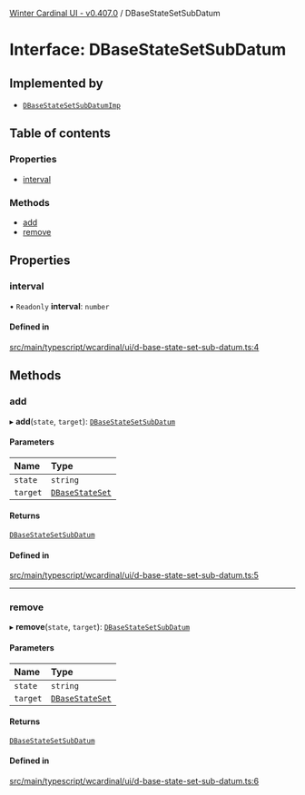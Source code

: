 [Winter Cardinal UI - v0.407.0](../index.md) / DBaseStateSetSubDatum

# Interface: DBaseStateSetSubDatum

## Implemented by

- [`DBaseStateSetSubDatumImp`](../classes/DBaseStateSetSubDatumImp.md)

## Table of contents

### Properties

- [interval](DBaseStateSetSubDatum.md#interval)

### Methods

- [add](DBaseStateSetSubDatum.md#add)
- [remove](DBaseStateSetSubDatum.md#remove)

## Properties

### interval

• `Readonly` **interval**: `number`

#### Defined in

[src/main/typescript/wcardinal/ui/d-base-state-set-sub-datum.ts:4](https://github.com/winter-cardinal/winter-cardinal-ui/blob/v0.407.0/src/main/typescript/wcardinal/ui/d-base-state-set-sub-datum.ts#L4)

## Methods

### add

▸ **add**(`state`, `target`): [`DBaseStateSetSubDatum`](DBaseStateSetSubDatum.md)

#### Parameters

| Name | Type |
| :------ | :------ |
| `state` | `string` |
| `target` | [`DBaseStateSet`](DBaseStateSet.md) |

#### Returns

[`DBaseStateSetSubDatum`](DBaseStateSetSubDatum.md)

#### Defined in

[src/main/typescript/wcardinal/ui/d-base-state-set-sub-datum.ts:5](https://github.com/winter-cardinal/winter-cardinal-ui/blob/v0.407.0/src/main/typescript/wcardinal/ui/d-base-state-set-sub-datum.ts#L5)

___

### remove

▸ **remove**(`state`, `target`): [`DBaseStateSetSubDatum`](DBaseStateSetSubDatum.md)

#### Parameters

| Name | Type |
| :------ | :------ |
| `state` | `string` |
| `target` | [`DBaseStateSet`](DBaseStateSet.md) |

#### Returns

[`DBaseStateSetSubDatum`](DBaseStateSetSubDatum.md)

#### Defined in

[src/main/typescript/wcardinal/ui/d-base-state-set-sub-datum.ts:6](https://github.com/winter-cardinal/winter-cardinal-ui/blob/v0.407.0/src/main/typescript/wcardinal/ui/d-base-state-set-sub-datum.ts#L6)
